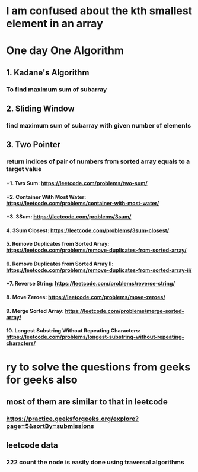# I am confused about the kth smallest element in an array 
# One day One Algorithm
## 1. Kadane's Algorithm 
### To find maximum sum of subarray
## 2. Sliding Window
### find maximum sum of subarray with given number of elements


## 3.  Two Pointer 
### return indices of pair of numbers from sorted array equals to a target value

#### +1. Two Sum: https://leetcode.com/problems/two-sum/
#### +2. Container With Most Water: https://leetcode.com/problems/container-with-most-water/
#### +3. 3Sum: https://leetcode.com/problems/3sum/
#### 4. 3Sum Closest: https://leetcode.com/problems/3sum-closest/
#### 5. Remove Duplicates from Sorted Array: https://leetcode.com/problems/remove-duplicates-from-sorted-array/
#### 6. Remove Duplicates from Sorted Array II: https://leetcode.com/problems/remove-duplicates-from-sorted-array-ii/
#### +7. Reverse String: https://leetcode.com/problems/reverse-string/
#### 8. Move Zeroes: https://leetcode.com/problems/move-zeroes/
#### 9. Merge Sorted Array: https://leetcode.com/problems/merge-sorted-array/
#### 10. Longest Substring Without Repeating Characters: https://leetcode.com/problems/longest-substring-without-repeating-characters/


# ry to solve the questions from geeks for geeks also 
## most of them are similar to that in leetcode
### https://practice.geeksforgeeks.org/explore?page=5&sortBy=submissions

## leetcode data
### 222 count the node is easily done using traversal algorithms 



